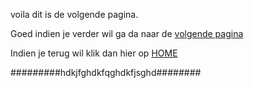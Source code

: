 voila dit is de volgende pagina. 

Goed indien je verder wil ga da naar de [volgende pagina](pagina02.md)

Indien je terug wil klik dan hier op [HOME](index.md)



#########hdkjfghdkfqghdkfjsghd########